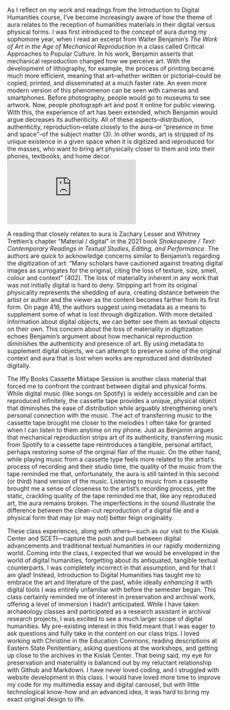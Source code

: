   As I reflect on my work and readings from the Introduction to Digital Humanities course, I’ve become increasingly aware of how the theme of aura relates to the reception of humanities materials in their digital versus physical forms. I was first introduced to the concept of aura during my sophomore year, when I read an excerpt from Walter Benjamin’s *The Work of Art in the Age of Mechanical Reproduction* in a class called Critical Approaches to Popular Culture. In his work, Benjamin asserts that mechanical reproduction changed how we perceive art. With the development of lithography, for example, the process of printing became much more efficient, meaning that art–whether written or pictorial–could be copied, printed, and disseminated at a much faster rate. An even more modern version of this phenomenon can be seen with cameras and smartphones. Before photography, people would go to museums to see artwork. Now, people photograph art and post it online for public viewing. With this, the experience of art has been extended, which Benjamin would argue decreases its authenticity. All of these aspects–distribution, authenticity, reproduction–relate closely to the aura–or “presence in time and space”–of the subject matter (3). In other words, art is stripped of its unique existence in a given space when it is digitized and reproduced for the masses, who want to bring art physically closer to them and into their phones, textbooks, and home decor. 
  ![*The Work of Art in the Age of Mechanical Reproduction*](https://github.com/ellablank/ellablank.github.io/edit/main/statement.md#:~:text=statement.md-,walterbenjamin,-.jpeg)
  
  A reading that closely relates to aura is Zachary Lesser and Whitney Trettien’s chapter “Material / digital” in the 2021 book *Shakespeare / Text: Contemporary Readings in Textual Studies, Editing, and Performance.* The authors are quick to acknowledge concerns similar to Benjamin’s regarding the digitization of art: “Many scholars have cautioned against treating digital images as surrogates for the original, citing the loss of texture, size, smell, colour and context” (402). The loss of materiality inherent in any work that was not initially digital is hard to deny. Stripping art from its original physicality represents the shedding of aura, creating distance between the artist or author and the viewer as the content becomes farther from its first form. On page 416, the authors suggest using metadata as a means to supplement some of what is lost through digitization. With more detailed information about digital objects, we can better see them as textual objects on their own. This concern about the loss of materiality in digitization echoes Benjamin’s argument about how mechanical reproduction diminishes the authenticity and presence of art. By using metadata to supplement digital objects, we can attempt to preserve some of the original context and aura that is lost when works are reproduced and distributed digitally.
  
  The Iffy Books Cassette Mixtape Session is another class material that forced me to confront the contrast between digital and physical forms. While digital music (like songs on Spotify) is widely accessible and can be reproduced infinitely, the cassette tape provides a unique, physical object that diminishes the ease of distribution while arguably strengthening one’s personal connection with the music. The act of transferring music to the cassette tape brought me closer to the melodies I often take for granted when I can listen to them anytime on my phone. Just as Benjamin argues that mechanical reproduction strips art of its authenticity, transferring music from Spotify to a cassette tape reintroduces a tangible, personal artifact, perhaps restoring some of the original flair of the music. On the other hand, while playing music from a cassette type feels more related to the artist’s process of recording and their studio time, the quality of the music from the tape reminded me that, unfortunately, the aura is still tainted in this second (or third) hand version of the music. Listening to music from a cassette brought me a sense of closeness to the artist’s recording process, yet the static, crackling quality of the tape reminded me that, like any reproduced art, the aura remains broken. The imperfections in the sound illustrate the difference between the clean-cut reproduction of a digital file and a physical form that may (or may not) better feign originality.
  
  These class experiences, along with others—such as our visit to the Kislak Center and SCETI—capture the push and pull between digital advancements and traditional textual humanities in our rapidly modernizing world. Coming into the class, I expected that we would be enveloped in the world of digital humanities, forgetting about its antiquated, tangible textual counterparts. I was completely incorrect in that assumption, and for that I am glad! Instead, Introduction to Digital Humanities has taught me to embrace the art and literature of the past, while ideally *enhancing* it with digital tools I was entirely unfamiliar with before the semester began. This class certainly reminded me of interest in preservation and archival work, offering a level of immersion I hadn’t anticipated. While I have taken archaeology classes and participated as a research assistant in archival research projects, I was excited to see a much larger scope of digital humanities. My pre-existing interest in this field meant that I was eager to ask questions and fully take in the content on our class trips. I loved working with Christine in the Education Commons, reading descriptions at Eastern State Penitentiary, asking questions at the workshops, and getting up close to the archives in the Kislak Center. That being said, my eye for preservation and materiality is balanced out by my reluctant relationship with Github and Markdown. I have never loved coding, and I struggled with website development in this class. I would have loved more time to improve my code for my multimedia essay and digital carousel, but with little technological know-how and an advanced idea, it was hard to bring my exact original design to life. 
